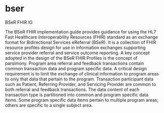 # bser
BSeR FHIR IG

The BSeR FHIR implementation guide provides guidance for using the HL7 Fast Healthcare Interoperability Resources (FHIR) standard as an exchange format for Bidirectional Services eReferral (BSeR). It is a collection of FHIR resource profiles design for use in information exchanges supporting service provider referral and service outcome reporting. A key concept adopted in the design of the BSeR FHIR Profiles is the concept of parsimony. Program area referral and feedback transactions contain common transaction data and program specific data. A critical design requirement is to limit the exchange of clinical information to program areas to only that data that pertain to the program. Transaction participant data such as Patient, Referring Provider, and Servicing Provider are common to both referral and feedback transactions. The data content of each transaction type is partitioned into common and program specific data items. Some program specific data items pertain to multiple program areas; others are specific to a single subject area.
